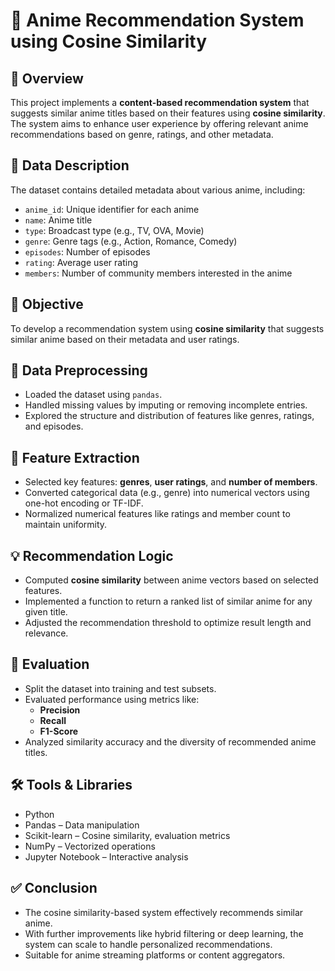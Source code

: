 # 🎌 Anime Recommendation System using Cosine Similarity

## 📌 Overview
This project implements a **content-based recommendation system** that suggests similar anime titles based on their features using **cosine similarity**. The system aims to enhance user experience by offering relevant anime recommendations based on genre, ratings, and other metadata.

## 🧾 Data Description
The dataset contains detailed metadata about various anime, including:

- `anime_id`: Unique identifier for each anime
- `name`: Anime title
- `type`: Broadcast type (e.g., TV, OVA, Movie)
- `genre`: Genre tags (e.g., Action, Romance, Comedy)
- `episodes`: Number of episodes
- `rating`: Average user rating
- `members`: Number of community members interested in the anime

## 🎯 Objective
To develop a recommendation system using **cosine similarity** that suggests similar anime based on their metadata and user ratings.

## 🧹 Data Preprocessing
- Loaded the dataset using `pandas`.
- Handled missing values by imputing or removing incomplete entries.
- Explored the structure and distribution of features like genres, ratings, and episodes.

## 🧠 Feature Extraction
- Selected key features: **genres**, **user ratings**, and **number of members**.
- Converted categorical data (e.g., genre) into numerical vectors using one-hot encoding or TF-IDF.
- Normalized numerical features like ratings and member count to maintain uniformity.

## 💡 Recommendation Logic
- Computed **cosine similarity** between anime vectors based on selected features.
- Implemented a function to return a ranked list of similar anime for any given title.
- Adjusted the recommendation threshold to optimize result length and relevance.

## 🧪 Evaluation
- Split the dataset into training and test subsets.
- Evaluated performance using metrics like:
  - **Precision**
  - **Recall**
  - **F1-Score**
- Analyzed similarity accuracy and the diversity of recommended anime titles.

## 🛠 Tools & Libraries
- Python
- Pandas – Data manipulation
- Scikit-learn – Cosine similarity, evaluation metrics
- NumPy – Vectorized operations
- Jupyter Notebook – Interactive analysis

## ✅ Conclusion
- The cosine similarity-based system effectively recommends similar anime.
- With further improvements like hybrid filtering or deep learning, the system can scale to handle personalized recommendations.
- Suitable for anime streaming platforms or content aggregators.

